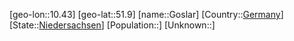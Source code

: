﻿---
location: [51.9,10.43]
type: City
tags:
- geo/City


SpocWebEntityId: 30514
isDeleted: false
confidential: public

---
[geo-lon::10.43]
[geo-lat::51.9]
[name::Goslar]
[Country::[Germany](geo/Continent/Europe/Germany.md)]
[State::[Niedersachsen](geo/Continent/Europe/Germany/Niedersachsen.md)]
[Population::]
[Unknown::]

